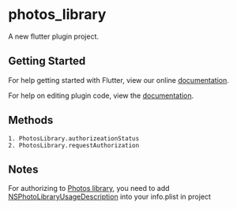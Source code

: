 # photos_library

A new flutter plugin project.

## Getting Started

For help getting started with Flutter, view our online
[documentation](https://flutter.io/).

For help on editing plugin code, view the [documentation](https://flutter.io/platform-plugins/#edit-code).

## Methods

    1. PhotosLibrary.authorizeationStatus
    2. PhotosLibrary.requestAuthorization

## Notes

For authorizing to [Photos library](https://developer.apple.com/documentation/photokit), you need to add [NSPhotoLibraryUsageDescription](https://developer.apple.com/library/archive/documentation/General/Reference/InfoPlistKeyReference/Articles/CocoaKeys.html#//apple_ref/doc/plist/info/NSPhotoLibraryUsageDescription) into your info.plist in project